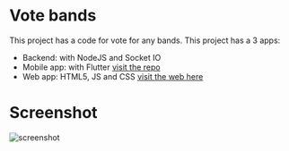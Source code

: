 # Vote bands

This project has a code for vote for any bands. This project has a 3 apps:

- Backend: with NodeJS and Socket IO
- Mobile app: with Flutter [visit the repo](https://github.com/CrisRonda/flutter-bands)
- Web app: HTML5, JS and CSS [visit the web here](https://flutter-bands-cronda.herokuapp.com/)

# Screenshot

![screenshot](./Screenshots/001.gif)

